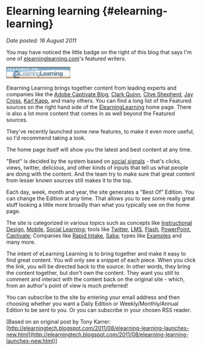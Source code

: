 # Elearning learning {#elearning-learning}

_Date posted: 16 August 2011_

You may have noticed the little badge on the right of this blog that says I'm one of [elearninglearning.com](http://www.elearninglearning.com/)'s featured writers.

[![Elearning learning featured writer](./exportlc.php_files/badge-elearning-small.jpg)](http://www.elearninglearning.com/&source=learning-conversations)

Elearning Learning brings together content from leading experts and companies like the [Adobe Captivate Blog](http://www.elearninglearning.com/&source=adobe-captivate-blog), [Clark Quinn](http://www.elearninglearning.com/&source=clark-quinn), [Clive Shepherd](http://www.elearninglearning.com/&source=clive-on-learning), [Jay Cross](http://www.elearninglearning.com/&source=jay-cross), [Karl Kapp](http://www.elearninglearning.com/&source=kapp-notes), and many others. You can find a long list of the Featured sources on the right hand side of the [ElearningLearning](http://www.elearninglearning.com/) home page.  There is also a lot more content that comes in as well beyond the Featured sources.

They've recently launched some new features, to make it even more useful, so I'd recommend taking a look.

The home page itself will show you the latest and best content at any time.

"Best" is decided by the system based on [social signals](http://elearningtech.blogspot.com/2009/06/using-social-signals-to-find-top.html) - that's clicks, views, twitter, delicious, and other kinds of inputs that tell us what people are doing with the content.  And the team try to make sure that great content from lesser known sources still makes it to the top.

Each day, week, month and year, the site generates a "Best Of" Edition.  You can change the Edition at any time.  That allows you to see some really great stuff looking a little more broadly than what you typically see on the home page.

The site is categorized in various topics such as concepts like [Instructional Design](http://www.elearninglearning.com/instructional-design/), [Mobile](http://www.elearninglearning.com/mobile/), [Social Learning](http://www.elearninglearning.com/social-learning/); tools like [Twitter](http://www.elearninglearning.com/twitter/), [LMS](http://www.elearninglearning.com/lms/), [Flash](http://www.elearninglearning.com/flash/), [PowerPoint](http://www.elearninglearning.com/powerpoint/), [Captivate](http://www.elearninglearning.com/captivate/); Companies like [Rapid Intake](http://www.elearninglearning.com/rapid-intake/), [Saba](http://www.elearninglearning.com/saba/); types like [Examples](http://www.elearninglearning.com/examples/) and many more.

The intent of eLearning Learning is to bring together and make it easy to find great content.  You will only see a snippet of each piece.  When you click the link, you will be directed back to the source.  In other words, they bring the content together, but don't own the content.  They want you still to comment and interact with the content back on the original site - which, from an author's point of view is much preferred!

You can subscribe to the site by entering your email address and then choosing whether you want a Daily Edition or Weekly/Monthly/Annual Edition to be sent to you.  Or you can subscribe in your chosen RSS reader.

[Based on an original post by Tony Karrer: [http://elearningtech.blogspot.com/2011/08/elearning-learning-launches-new.html](http://elearningtech.blogspot.com/2011/08/elearning-learning-launches-new.html)]